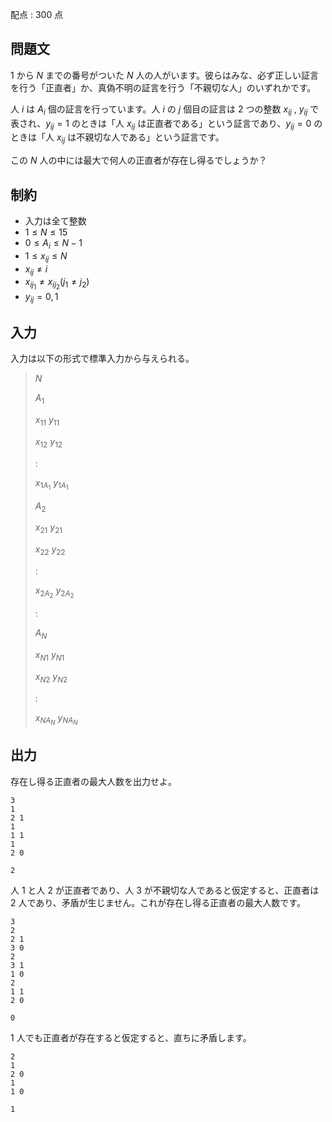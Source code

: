配点 : $300$ 点

## 問題文

$1$ から $N$ までの番号がついた $N$ 人の人がいます。彼らはみな、必ず正しい証言を行う「正直者」か、真偽不明の証言を行う「不親切な人」のいずれかです。

人 $i$ は $A_i$ 個の証言を行っています。人 $i$ の $j$ 個目の証言は $2$ つの整数 $x_{ij}$ , $y_{ij}$ で表され、$y_{ij} = 1$ のときは「人 $x_{ij}$ は正直者である」という証言であり、$y_{ij} = 0$ のときは「人 $x_{ij}$ は不親切な人である」という証言です。

この $N$ 人の中には最大で何人の正直者が存在し得るでしょうか？

## 制約

- 入力は全て整数
- $1 \leq N \leq 15$
- $0 \leq A_i \leq N - 1$
- $1 \leq x_{ij} \leq N$
- $x_{ij} \neq i$
- $x_{ij_1} \neq x_{ij_2} (j_1 \neq j_2)$
- $y_{ij} = 0, 1$

## 入力

入力は以下の形式で標準入力から与えられる。

> $N$
> 
> $A_1$
> 
> $x_{11}$ $y_{11}$
> 
> $x_{12}$ $y_{12}$
> 
> $:$
> 
> $x_{1A_1}$ $y_{1A_1}$
> 
> $A_2$
> 
> $x_{21}$ $y_{21}$
> 
> $x_{22}$ $y_{22}$
> 
> $:$
> 
> $x_{2A_2}$ $y_{2A_2}$
> 
> $:$
> 
> $A_N$
> 
> $x_{N1}$ $y_{N1}$
> 
> $x_{N2}$ $y_{N2}$
> 
> $:$
> 
> $x_{NA_N}$ $y_{NA_N}$

## 出力

存在し得る正直者の最大人数を出力せよ。

```input1
3
1
2 1
1
1 1
1
2 0
```

```output1
2
```

人 $1$ と人 $2$ が正直者であり、人 $3$ が不親切な人であると仮定すると、正直者は $2$ 人であり、矛盾が生じません。これが存在し得る正直者の最大人数です。

```input2
3
2
2 1
3 0
2
3 1
1 0
2
1 1
2 0
```

```output2
0
```

$1$ 人でも正直者が存在すると仮定すると、直ちに矛盾します。

```input3
2
1
2 0
1
1 0
```

```output3
1
```